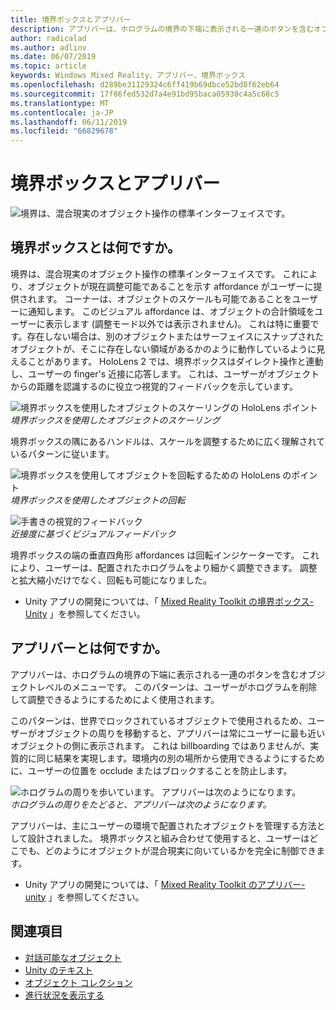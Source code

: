 ```yaml
---
title: 境界ボックスとアプリバー
description: アプリバーは、ホログラムの境界の下端に表示される一連のボタンを含むオブジェクトレベルのメニューです。
author: radicalad
ms.author: adlinv
ms.date: 06/07/2019
ms.topic: article
keywords: Windows Mixed Reality、アプリバー、境界ボックス
ms.openlocfilehash: d289be31129324c6ff419b69dbce52bd8f62eb64
ms.sourcegitcommit: 17f86fed532d7a4e91bd95baca05930c4a5c68c5
ms.translationtype: MT
ms.contentlocale: ja-JP
ms.lasthandoff: 06/11/2019
ms.locfileid: "66829678"
---
```

# <a name="bounding-box-and-app-bar"></a>境界ボックスとアプリバー
![境界は、混合現実のオブジェクト操作の標準インターフェイスです。](images/640px-boundingbox-hero.jpg)<br>

## <a name="what-is-the-bounding-box"></a>境界ボックスとは何ですか。

境界は、混合現実のオブジェクト操作の標準インターフェイスです。 これにより、オブジェクトが現在調整可能であることを示す affordance がユーザーに提供されます。 コーナーは、オブジェクトのスケールも可能であることをユーザーに通知します。 このビジュアル affordance は、オブジェクトの合計領域をユーザーに表示します (調整モード以外では表示されません)。 これは特に重要です。存在しない場合は、別のオブジェクトまたはサーフェイスにスナップされたオブジェクトが、そこに存在しない領域があるかのように動作しているように見えることがあります。 HoloLens 2 では、境界ボックスはダイレクト操作と連動し、ユーザーの finger's 近接に応答します。 これは、ユーザーがオブジェクトからの距離を認識するのに役立つ視覚的フィードバックを示しています。 

![境界ボックスを使用したオブジェクトのスケーリングの HoloLens ポイント](images/HoloLens2_BoundingBox.gif)<br>
*境界ボックスを使用したオブジェクトのスケーリング*

境界ボックスの隅にあるハンドルは、スケールを調整するために広く理解されているパターンに従います。 

![境界ボックスを使用してオブジェクトを回転するための HoloLens のポイント](images/HoloLens2_BoundingBox_Rotate.gif)<br>
*境界ボックスを使用したオブジェクトの回転*


![手書きの視覚的フィードバック](images/HoloLens2_Proximity.gif)<br>
*近接度に基づくビジュアルフィードバック*

境界ボックスの端の垂直四角形 affordances は回転インジケーターです。 これにより、ユーザーは、配置されたホログラムをより細かく調整できます。 調整と拡大縮小だけでなく、回転も可能になりました。

* Unity アプリの開発については、「 [Mixed Reality Toolkit の境界ボックス-Unity](https://microsoft.github.io/MixedRealityToolkit-Unity/Documentation/README_BoundingBox.html) 」を参照してください。



## <a name="what-is-the-app-bar"></a>アプリバーとは何ですか。

アプリバーは、ホログラムの境界の下端に表示される一連のボタンを含むオブジェクトレベルのメニューです。 このパターンは、ユーザーがホログラムを削除して調整できるようにするためによく使用されます。

このパターンは、世界でロックされているオブジェクトで使用されるため、ユーザーがオブジェクトの周りを移動すると、アプリバーは常にユーザーに最も近いオブジェクトの側に表示されます。 これは billboarding ではありませんが、実質的に同じ結果を実現します。環境内の別の場所から使用できるようにするために、ユーザーの位置を occlude またはブロックすることを防止します。

![ホログラムの周りを歩いています。 アプリバーは次のようになります。](images/HoloLens2_AppBarFollowing.gif)<br>
*ホログラムの周りをたどると、アプリバーは次のようになります。*

アプリバーは、主にユーザーの環境で配置されたオブジェクトを管理する方法として設計されました。 境界ボックスと組み合わせて使用すると、ユーザーはどこでも、どのようにオブジェクトが混合現実に向いているかを完全に制御できます。

* Unity アプリの開発については、「 [Mixed Reality Toolkit のアプリバー-unity](https://microsoft.github.io/MixedRealityToolkit-Unity/Documentation/README_AppBar.html) 」を参照してください。

## <a name="see-also"></a>関連項目
* [対話可能なオブジェクト](interactable-object.md)
* [Unity のテキスト](text-in-unity.md)
* [オブジェクト コレクション](object-collection.md)
* [進行状況を表示する](progress.md)
